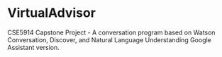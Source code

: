 # VirtualAdvisor
CSE5914 Capstone Project - A conversation program based on Watson Conversation, Discover, and Natural Language Understanding
Google Assistant version.
